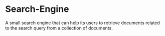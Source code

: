 # Search-Engine
A small search engine that can help its users to retrieve documents related to the search query from a collection of documents.
